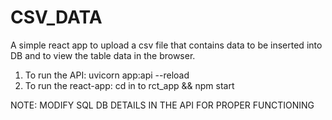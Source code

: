 # CSV_DATA
A simple react app to upload a csv file that contains data to be inserted into DB and to view the table data in the browser.

1. To run the API: uvicorn app:api --reload
2. To run the react-app: cd in to rct_app && npm start

NOTE:
MODIFY SQL DB DETAILS IN THE API FOR PROPER FUNCTIONING
